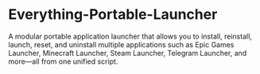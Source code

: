 # Everything-Portable-Launcher
A modular portable application launcher that allows you to install, reinstall, launch, reset, and uninstall multiple applications such as Epic Games Launcher, Minecraft Launcher, Steam Launcher, Telegram Launcher, and more—all from one unified script.
